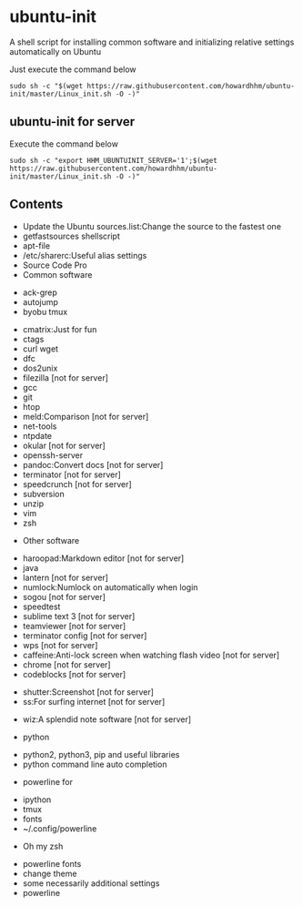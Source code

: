 # ubuntu-init
A shell script for installing common software and initializing relative settings automatically on Ubuntu

Just execute the command below
```shell
sudo sh -c "$(wget https://raw.githubusercontent.com/howardhhm/ubuntu-init/master/Linux_init.sh -O -)"
```
<!-- or
```shell
sudo sh -c "$(curl -fsSL https://raw.githubusercontent.com/howardhhm/ubuntu-init/master/Linux_init.sh)"
``` -->

## ubuntu-init for server
Execute the command below
```shell
sudo sh -c "export HHM_UBUNTUINIT_SERVER='1';$(wget https://raw.githubusercontent.com/howardhhm/ubuntu-init/master/Linux_init.sh -O -)"
```

## Contents
* Update the Ubuntu sources.list:Change the source to the fastest one
* getfastsources shellscript
* apt-file
* /etc/sharerc:Useful alias settings
* Source Code Pro
* Common software
 - ack-grep
 - autojump
 - byobu tmux
 <!-- - chromium -->
 - cmatrix:Just for fun
 - ctags
 - curl wget
 - dfc
 - dos2unix
 - filezilla                        [not for server]
 - gcc
 - git
 - htop
 - meld:Comparison                  [not for server]
 - net-tools
 - ntpdate
 - okular                           [not for server]
 - openssh-server
 - pandoc:Convert docs              [not for server]
 - terminator                       [not for server]
 - speedcrunch                      [not for server]
 - subversion
 - unzip
 - vim
 - zsh
* Other software
 - haroopad:Markdown editor         [not for server]
 - java
 - lantern                          [not for server]
 - numlock:Numlock on automatically when login
 - sogou                            [not for server]
 - speedtest
 - sublime text 3                   [not for server]
 - teamviewer                       [not for server]
 - terminator config                [not for server]
 - wps                              [not for server]
 - caffeine:Anti-lock screen when watching flash video  [not for server]
 - chrome                           [not for server]
 - codeblocks                       [not for server]
 <!-- - exfat:To read exfat filesystem -->
 - shutter:Screenshot               [not for server]
 - ss:For surfing internet          [not for server]
 <!-- - vokoscreen:Video monitor -->
 - wiz:A splendid note software     [not for server]
* python
 - python2, python3, pip and useful libraries
 - python command line auto completion
* powerline for
 - ipython
 - tmux
 - fonts
 - ~/.config/powerline
* Oh my zsh
 - powerline fonts
 - change theme
 - some necessarily additional settings
 - powerline